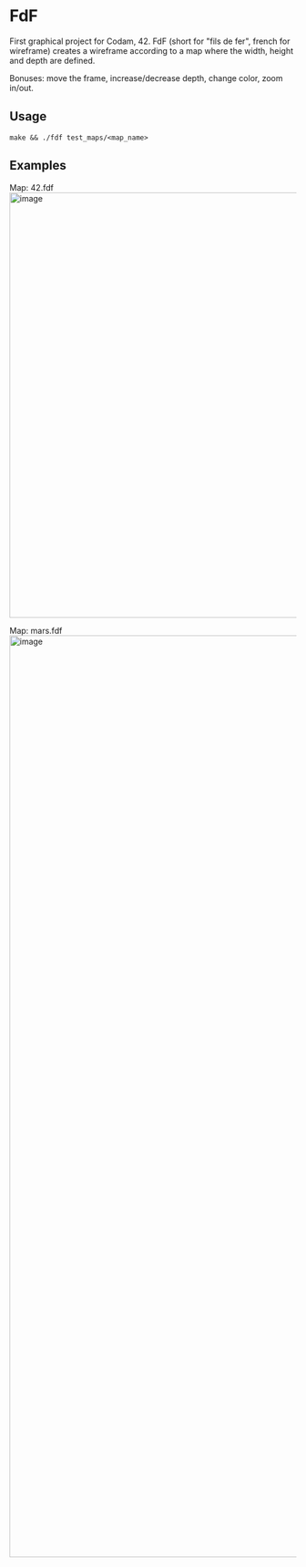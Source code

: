 # FdF
First graphical project for Codam, 42. FdF (short for "fils de fer", french for wireframe) creates a wireframe according 
to a map where the width, height and depth are defined. 

Bonuses: move the frame, increase/decrease depth, change color, zoom in/out. 

## Usage
`make && ./fdf test_maps/<map_name>`

## Examples

Map: 42.fdf
<img width="746" alt="image" src="https://user-images.githubusercontent.com/77967616/211018403-d1efa7ec-a086-4887-bc2b-418c0b13a60c.png">

Map: mars.fdf
<img width="1617" alt="image" src="https://user-images.githubusercontent.com/77967616/211018520-a023885a-3769-4786-bb74-eef3b58772e5.png">


